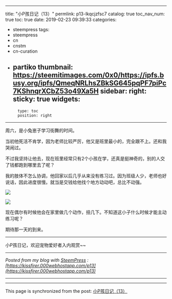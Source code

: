 
---
title: "小P孩日记（13）"
permlink: p13-lkqcjzfsc7
catalog: true
toc_nav_num: true
toc: true
date: 2019-02-23 09:39:33
categories:
- steempress
tags:
- steempress
- cn
- cnstm
- cn-curation
- partiko
thumbnail: https://steemitimages.com/0x0/https://ipfs.busy.org/ipfs/QmeqNRLhsZBkSG645pqPF7piPc7KShnqrXCbZ53o49Xa5H
sidebar:
    right:
        sticky: true
widgets:
    -
        type: toc
        position: right
---


周六，是小兔崽子学习街舞的时间。

当初他死活不肯学，因为老师比较严厉，他又是班里最小的，完全跟不上。还和我哭闹过。

不过我坚持让他去，现在班里经常只有2个小孩在学，还真是挺神奇的，别的人交了钱都跑到哪里去了呢？

我的肢体不怎么协调，他回家以后几乎从来没有练习过。因为班级人少，老师也好说话，因此进度很慢。就当是交钱给他找个地方动动吧，总比不动强。

![](https://steemitimages.com/0x0/https://ipfs.busy.org/ipfs/QmeqNRLhsZBkSG645pqPF7piPc7KShnqrXCbZ53o49Xa5H)

![](https://steemitimages.com/0x0/https://ipfs.busy.org/ipfs/QmXMvc16WG14DHiib1QkvwZ63u3F92yGdJvgdPDfyZshub)

现在偶尔有时候他会在家里做几个动作，扭几下。不知道这小子什么时候才能主动练习呢？

期待那一天的到来。

---

小P孩日记，欢迎宠物爱好者入内观赏~~ 

---

_Posted from my blog with [SteemPress](https://wordpress.org/plugins/steempress/) : [https://kissfirer.000webhostapp.com/p13](https://kissfirer.000webhostapp.com/p13)_

---

- - -

This page is synchronized from the post: [小P孩日记（13）](https://steemit.com/@julian2013/p13-lkqcjzfsc7)

